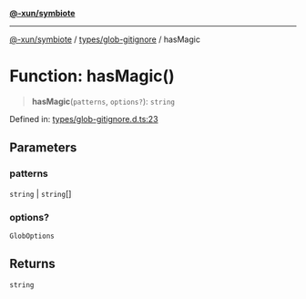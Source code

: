 [**@-xun/symbiote**](../../../README.md)

***

[@-xun/symbiote](../../../README.md) / [types/glob-gitignore](../README.md) / hasMagic

# Function: hasMagic()

> **hasMagic**(`patterns`, `options?`): `string`

Defined in: [types/glob-gitignore.d.ts:23](https://github.com/Xunnamius/symbiote/blob/b9e599602cbc0f1d65b094b7a5e8739743f64fd2/types/glob-gitignore.d.ts#L23)

## Parameters

### patterns

`string` | `string`[]

### options?

`GlobOptions`

## Returns

`string`
